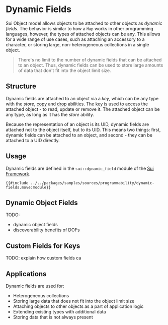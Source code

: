 # Dynamic Fields

Sui Object model allows objects to be attached to other objects as *dynamic fields*. The behavior is similar to how a `Map` works in other programming languages, however, the types of attached objects can be any. This allows for a wide range of use cases, such as attaching an accessory to a character, or storing large, non-heterogeneous collections in a single object.

> There's no limit to the number of dynamic fields that can be attached to an object. Thus, dynamic fields can be used to store large amounts of data that don't fit into the object limit size.

## Structure

Dynamic fields are attached to an object via a *key*, which can be any type with the *store*, [copy](./../basic-syntax/copy-ability.md) and [drop](./../basic-syntax/drop-ability.md) abilities. The key is used to access the attached object - to read, update or remove it. The attached object can be any type, as long as it has the *store* ability.

Because the representation of an object is its UID, dynamic fields are attached not to the object itself, but to its UID. This means two things: first, dynamic fields can be attached to an object, and second - they can be attached to a UID directly.

## Usage

Dynamic fields are defined in the `sui::dynamic_field` module of the [Sui Framework](./sui-framework.md).

```move
{{#include ../../packages/samples/sources/programmability/dynamic-fields.move:module}}
```

## Dynamic Object Fields

TODO:
- dynamic object fields
- discoverability benefits of DOFs

## Custom Fields for Keys

TODO: explain how custom fields ca

## Applications

Dynamic fields are used for:

- Heterogeneous collections
- Storing large data that does not fit into the object limit size
- Attaching objects to other objects as a part of application logic
- Extending existing types with additional data
- Storing data that is not always present
